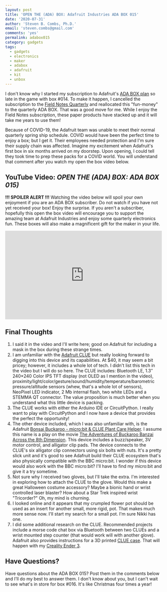 ```yaml
---
layout: post
title: 'OPEN THE (ADA) BOX: Adafruit Industries ADA BOX 015'
date: '2020-07-31'
author: 'Steven B. Combs, Ph.D.'
email: 'steven.combs@gmail.com'
comments: 'yes'
permalink: adabox015
category: gadgets
tags:
  - gadgets
  - electronics
  - maker
  - adabox
  - adafruit
  - kit
  - unbox
---
```


I don't know why I started my subscription to Adafruit's [ADA BOX plan](https://www.adafruit.com/adabox) so late in the game with box #014. To make it happen, I cancelled the subscription to the [Field Notes Quarterly](https://fieldnotesbrand.com/limited-editions) and reallocated this "fun-money" to the quarterly ADA BOX. That was a good move for me. While I enjoy the Field Notes subscription, these paper products have stacked up and it will take me years to use them!

Because of COVID-19, the Adafruit team was unable to meet their normal quarterly spring ship schedule. COVID would have been the perfect time to enjoy a box; but I get it. Their employees needed protection and I'm sure their supply chain was affected. Imagine my excitement when Adafruit's first box in six months arrived on my doorstep. Upon opening, I could tell they took time to prep these packs for a COVID world. You will understand that comment after you watch my open the box video below.

## YouTube Video: _OPEN THE (ADA) BOX: ADA BOX 015)_

**!!! SPOILER ALERT !!!** Watching the video below will spoil your own enjoyment if you are an ADA BOX subscriber. Do not watch if you have not yet received your box! Enjoy the surprise. If you aren't a subscriber, hopefully this open the box video will encourage you to support the amazing team at Adafruit Industries and enjoy some quarterly electronics fun. These boxes will also make a magnificent gift for the maker in your life.

<div style="position:relative;padding-top:56.25%;"><p><iframe src="https://www.youtube.com/embed/JrMBLCzLN9Y" frameborder="0" allowfullscreen style="position:absolute;top:0;left:0;width:100%;height:100%;"></iframe></p></div>

## Final Thoughts

1. I said it in the video and I'll write here; good on Adafruit for including a mask in the box during these strange times.
2. I am unfamiliar with the [Adafruit CLUE](https://www.adafruit.com/product/4500) but really looking forward to digging into this device and its capabilities. At $40, it may seem a bit pricey; however, it includes a whole lot of tech. I didn't list this tech in the video but I will do so here. The CLUE includes: Bluetooth LE, 1.3″ 240×240 Color IPS TFT display (not OLED as I mention in the video), proximity/light/color/gesture/sound/humidity/temperature/barometric pressure/altitude sensors (whew, that's a whole lot of sensors), NeoPixel LED indicator, 2 Mb internal flash, two white LEDs and a STEMMA QT connector. The value proposition is much better when you understand what this little device is packing.
3. The CLUE works with either the Arduino IDE or CircuitPython. I really want to play with CircuitPython and I now have a device that provides the perfect the opportunity!
4. The other device included, which I was also unfamiliar with, is the Adafruit [Bonsai Buckaroo - micro:bit & CLUE Plant Care Helper](https://amzn.to/39JffH6). I assume this name is a play on the movie [The Adventures of Buckaroo Banzai Across the 8th Dimension](https://en.wikipedia.org/wiki/The_Adventures_of_Buckaroo_Banzai_Across_the_8th_Dimension). This device includes a buzz/speaker, 3V motor control, and alligator clip pads. The device connects to the CLUE's six alligator clip connectors using six bolts with nuts. It's a pretty slick unit and it's good to see Adafruit build their CLUE ecosystem that's also physically compatible with the BBC micro:bit. I wonder if this device would also work with the BBC micro:bit? I'll have to find my micro:bit and give it a try sometime.
5. Not sure why I received two gloves, but I'll take the extra. I'm interested in exploring how to attach the CLUE to the glove. Would this make a great Halloween costume accessory? Maybe a bionic hand or wrist controlled laser blaster? How about a Star Trek inspired wrist "Tricorder?" Oh, my mind is churning.
6. I looked online and it appears that my crumpled flower pot should be used as an insert for another small, more rigid, pot. That makes much more sense now. I'll start my search for a small pot. I'm sure Nikki has one.
7. I did some additional research on the CLUE. Recommended projects include a morse code chat box via Bluetooth between two CLUEs and a wrist mounted step counter (that would work will with another glove). Adafruit also provides instructions for a 3D printed [CLUE case](https://learn.adafruit.com/clue-case). That will happen with my [Creality Ender 3](https://amzn.to/39IM6f2).

## Have Questions?

Have questions about the ADA BOX 015? Post them in the comments below and I'll do my best to answer them. I don't know about you, but I can't wait to see what's in store for box #016. It's like Christmas four times a year!
